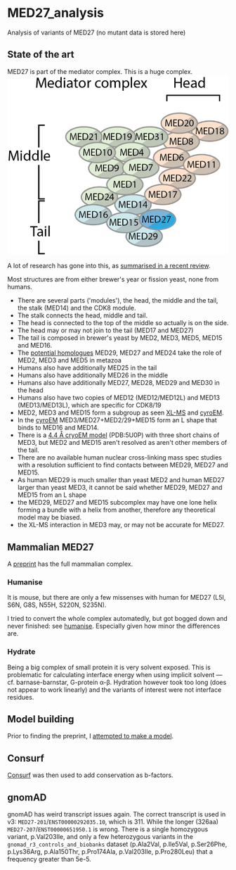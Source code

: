 # MED27_analysis
Analysis of variants of MED27 (no mutant data is stored here)

## State of the art

MED27 is part of the mediator complex. This is a huge complex.
![complex](complex.png)

A lot of research has gone into this, as [summarised in a recent review](https://www.ncbi.nlm.nih.gov/pmc/articles/PMC6393861/).

Most structures are from either brewer's year or fission yeast, none from humans.

* There are several parts ('modules'), the head, the middle and the tail, the stalk (MED14) and the CDK8 module.
* The stalk connects the head, middle and tail.
* The head is connected to the top of the middle so actually is on the side.
* The head may or may not join to the tail (MED17 and MED27)
* The tail is composed in brewer's yeast by MED2, MED3, MED5, MED15 and MED16.
* The [potential homologues](https://academic.oup.com/nar/article/36/12/3993/1135622) MED29, MED27 and MED24 take the role of MED2, MED3 and MED5 in metazoa
* Humans also have additionally MED25 in the tail
* Humans also have additionally MED26 in the middle
* Humans also have additionally MED27, MED28, MED29 and MED30 in the head
* Humans also have two copies of MED12 (MED12/MED12L) and MED13 (MED13/MED13L), which are specific for CDK8/19
* MED2, MED3 and MED15 form a subgroup as seen [XL-MS](https://www.cell.com/cell/fulltext/S0092-8674(16)31147-3) and [cyroEM](https://www.cell.com/cell/fulltext/S0092-8674(14)00609-6).
* In the [cyroEM](https://www.cell.com/cell/fulltext/S0092-8674(14)00609-6) MED3/MED27+MED2/29+MED15 form an L shape that binds to MED16 and MED14.
* There is a [4.4 Å cryoEM model](https://www.nature.com/articles/nature21393) (PDB:5U0P) with three short chains of MED3, but MED2 and MED15 aren't resolved as aren't other members of the tail.
* There are no available human nuclear cross-linking mass spec studies with a resolution sufficient to find contacts between MED29, MED27 and MED15.
* As human MED29 is much smaller than yeast MED2 and human MED27 larger than yeast MED3, it cannot be said whether MED29, MED27 and MED15 from an L shape
* the MED29, MED27 and MED15 subcomplex may have one lone helix forming a bundle with a helix from another, therefore any theoretical model may be biased.
* the XL-MS interaction in MED3 may, or may not be accurate for MED27.

## Mammalian MED27

A [preprint](https://www.biorxiv.org/content/10.1101/2020.10.05.326918v1.full) has the full mammalian complex.

### Humanise
It is mouse, but there are only a few missenses with human for MED27 (L5I, S6N, G8S, N55H, S220N, S235N).

I tried to convert the whole complex automatedly, but got bogged down and never finished: see [humanise](humanise.md).
Especially given how minor the differences are.

### Hydrate
Being a big complex of small protein it is very solvent exposed.
This is problematic for calculating interface energy when using implicit solvent —cf. barnase-barnstar, G-protein &alpha;-&beta;.
Hydration however took too long (does not appear to work linearly) and the variants of interest were not interface residues.

## Model building

Prior to finding the preprint, I [attempted to make a model](model_attempts.md).

## Consurf

[Consurf](https://consurf.tau.ac.il/) was then used to add conservation as b-factors.

## gnomAD

gnomAD has weird transcript issues again. The correct transcript is used in v3: `MED27-201`/`ENST00000292035.10`, which is 311.
While the longer (326aa) `MED27-207`/`ENST00000651950.1` is wrong.
There is a single homozygous variant, p.Val203Ile, 
and only a few heterozygous variants in the `gnomad_r3_controls_and_biobanks` dataset
(p.Ala2Val, p.Ile5Val, p.Ser26Phe, p.Lys36Arg, p.Ala150Thr, p.Pro174Ala, p.Val203Ile, p.Pro280Leu)
that a frequency greater than 5e-5.

